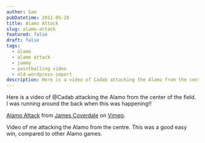 ```yaml
---
author: Sam
pubDatetime: 2011-05-28
title: Alamo Attack
slug: alamo-attack
featured: false
draft: false
tags:
  - alamo
  - alamo attack
  - jammy
  - paintballing video
  - old-wordpress-import
description: Here is a video of Cadab attacking the Alamo from the center of the field I was running around the back when this was happening
---
```


Here is a video of @Cadab attacking the Alamo from the center of the field. I was running around the back when this was happening!!

[Alamo Attack](http://vimeo.com/24438419) from [James Coverdale](http://vimeo.com/cadab) on [Vimeo](http://vimeo.com).

Video of me attacking the Alamo from the centre. This was a good easy win, compared to other Alamo games.